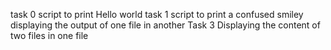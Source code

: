 task 0 script to print Hello world
task 1 script to print a confused smiley
displaying the output of one file in another
Task 3 Displaying the content of two files in one file
